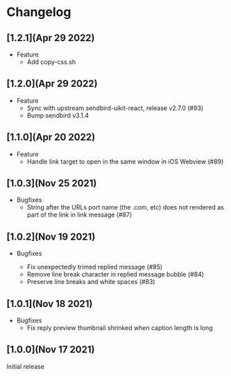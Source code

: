 # Changelog

## [1.2.1](Apr 29 2022)

- Feature
  - Add copy-css.sh

## [1.2.0](Apr 29 2022)

- Feature
  - Sync with upstream sendbird-uikit-react, release v2.7.0 (#93)
  - Bump sendbird v3.1.4

## [1.1.0](Apr 20 2022)

- Feature
  - Handle link target to open in the same window in iOS Webview (#89)

## [1.0.3](Nov 25 2021)

- Bugfixes
  - String after the URLs port name (the .com, etc) does not rendered as part of the link in link message (#87)

## [1.0.2](Nov 19 2021)

- Bugfixes

  - Fix unexpectedly trimed replied message (#85)
  - Remove line break character in replied message bubble (#84)
  - Preserve line breaks and white spaces (#83)

## [1.0.1](Nov 18 2021)

- Bugfixes
  - Fix reply preview thumbnail shrinked when caption length is long

## [1.0.0](Nov 17 2021)

Initial release
